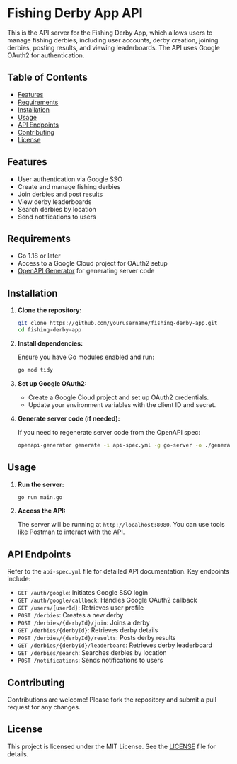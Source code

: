 # Fishing Derby App API

This is the API server for the Fishing Derby App, which allows users to manage fishing derbies, including user accounts, derby creation, joining derbies, posting results, and viewing leaderboards. The API uses Google OAuth2 for authentication.

## Table of Contents

- [Features](#features)
- [Requirements](#requirements)
- [Installation](#installation)
- [Usage](#usage)
- [API Endpoints](#api-endpoints)
- [Contributing](#contributing)
- [License](#license)

## Features

- User authentication via Google SSO
- Create and manage fishing derbies
- Join derbies and post results
- View derby leaderboards
- Search derbies by location
- Send notifications to users

## Requirements

- Go 1.18 or later
- Access to a Google Cloud project for OAuth2 setup
- [OpenAPI Generator](https://openapi-generator.tech/) for generating server code

## Installation

1. **Clone the repository:**

   ```bash
   git clone https://github.com/yourusername/fishing-derby-app.git
   cd fishing-derby-app
   ```

2. **Install dependencies:**

   Ensure you have Go modules enabled and run:

   ```bash
   go mod tidy
   ```

3. **Set up Google OAuth2:**

   - Create a Google Cloud project and set up OAuth2 credentials.
   - Update your environment variables with the client ID and secret.

4. **Generate server code (if needed):**

   If you need to regenerate server code from the OpenAPI spec:

   ```bash
   openapi-generator generate -i api-spec.yml -g go-server -o ./generated-server
   ```

## Usage

1. **Run the server:**

   ```bash
   go run main.go
   ```

2. **Access the API:**

   The server will be running at `http://localhost:8080`. You can use tools like Postman to interact with the API.

## API Endpoints

Refer to the `api-spec.yml` file for detailed API documentation. Key endpoints include:

- `GET /auth/google`: Initiates Google SSO login
- `GET /auth/google/callback`: Handles Google OAuth2 callback
- `GET /users/{userId}`: Retrieves user profile
- `POST /derbies`: Creates a new derby
- `POST /derbies/{derbyId}/join`: Joins a derby
- `GET /derbies/{derbyId}`: Retrieves derby details
- `POST /derbies/{derbyId}/results`: Posts derby results
- `GET /derbies/{derbyId}/leaderboard`: Retrieves derby leaderboard
- `GET /derbies/search`: Searches derbies by location
- `POST /notifications`: Sends notifications to users

## Contributing

Contributions are welcome! Please fork the repository and submit a pull request for any changes.

## License

This project is licensed under the MIT License. See the [LICENSE](LICENSE) file for details.

